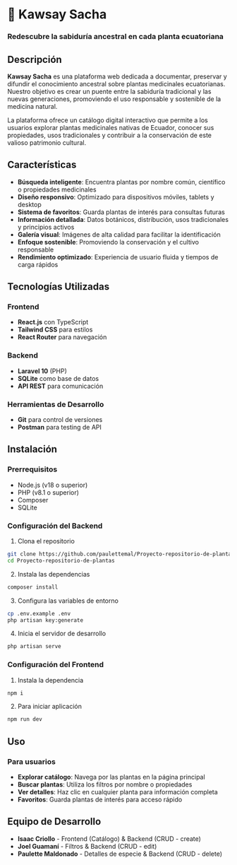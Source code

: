# 🌿 Kawsay Sacha

### Redescubre la sabiduría ancestral en cada planta ecuatoriana

## Descripción

**Kawsay Sacha** es una plataforma web dedicada a documentar, preservar y difundir el conocimiento ancestral sobre plantas medicinales ecuatorianas. Nuestro objetivo es crear un puente entre la sabiduría tradicional y las nuevas generaciones, promoviendo el uso responsable y sostenible de la medicina natural.

La plataforma ofrece un catálogo digital interactivo que permite a los usuarios explorar plantas medicinales nativas de Ecuador, conocer sus propiedades, usos tradicionales y contribuir a la conservación de este valioso patrimonio cultural.

## Características

- **Búsqueda inteligente**: Encuentra plantas por nombre común, científico o propiedades medicinales
- **Diseño responsivo**: Optimizado para dispositivos móviles, tablets y desktop
- **Sistema de favoritos**: Guarda plantas de interés para consultas futuras
- **Información detallada**: Datos botánicos, distribución, usos tradicionales y principios activos
- **Galería visual**: Imágenes de alta calidad para facilitar la identificación
- **Enfoque sostenible**: Promoviendo la conservación y el cultivo responsable
- **Rendimiento optimizado**: Experiencia de usuario fluida y tiempos de carga rápidos

## Tecnologías Utilizadas

### Frontend

- **React.js** con TypeScript
- **Tailwind CSS** para estilos
- **React Router** para navegación

### Backend

- **Laravel 10** (PHP)
- **SQLite** como base de datos
- **API REST** para comunicación

### Herramientas de Desarrollo

- **Git** para control de versiones
- **Postman** para testing de API

## Instalación

### Prerrequisitos

- Node.js (v18 o superior)
- PHP (v8.1 o superior)
- Composer
- SQLite

### Configuración del Backend

1. Clona el repositorio

```bash
git clone https://github.com/paulettemal/Proyecto-repositorio-de-plantas.git
cd Proyecto-repositorio-de-plantas
```

2. Instala las dependencias

```bash
composer install
```

3. Configura las variables de entorno

```bash
cp .env.example .env
php artisan key:generate
```

4. Inicia el servidor de desarrollo

```bash
php artisan serve
```

### Configuración del Frontend

1. Instala la dependencia

```bash
npm i
```
2. Para iniciar aplicación

```bash
npm run dev
```


## Uso

### Para usuarios

- **Explorar catálogo**: Navega por las plantas en la página principal
- **Buscar plantas**: Utiliza los filtros por nombre o propiedades
- **Ver detalles**: Haz clic en cualquier planta para información completa
- **Favoritos**: Guarda plantas de interés para acceso rápido

## Equipo de Desarrollo

- **Isaac Criollo** - Frontend (Catálogo) & Backend (CRUD - create)
- **Joel Guamaní** - Filtros & Backend (CRUD - edit)
- **Paulette Maldonado** - Detalles de especie & Backend (CRUD - delete)
